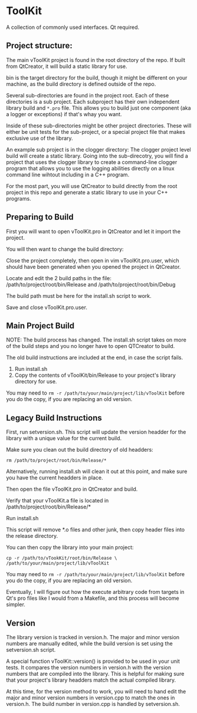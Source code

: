 ToolKit
====

A collection of commonly used interfaces.
Qt required.

Project structure:
----

The main vToolKit project is found in the root directory of the repo.
If built from QtCreator, it will build a static library for use.

bin is the target directory for the build, though it might be different on your
machine, as the build directory is defined outside of the repo.

Several sub-directories are found in the project root.
Each of these directories is a sub project.
Each subproject has their own independent library build and `*.pro` file.
This allows you to build just one component (aka a logger or exceptions) if
that's whay you want.

Inside of these sub-directories might be other project directories. These will
either be unit tests for the sub-project, or a special project file that makes
exclusive use of the library.

An example sub project is in the clogger directory: The clogger project level
build will create a static library. Going into the sub-direcotry, you will find
a project that uses the clogger library to create a command-line clogger
program that allows you to use the logging abilities directly on a linux
command line wihtout including in a C++ program.

For the most part, you will use QtCreator to build directly from the root
project in this repo and generate a static library to use in your C++ programs.

Preparing to Build
----

First you will want to open vToolKit.pro in QtCreator and let it import the
project.

You will then want to change the build directory:

Close the project completely, then open in vim vToolKit.pro.user, which should
have been generated when you opened the project in QtCreator.

Locate and edit the 2 build paths in the file:
    /path/to/project/root/bin/Release
and
    /path/to/project/root/bin/Debug

The build path must be here for the install.sh script to work.

Save and close vToolKit.pro.user.

Main Project Build
----
NOTE: The build process has changed. The install.sh script takes on more of the
build steps and you no longer have to open QTCreator to build.

The old build instructions are included at the end, in case the script fails.

1. Run install.sh
2. Copy the contents of vToolKit/bin/Release to your project's library
   directory for use.
    
You may need to `rm -r /path/to/your/main/project/lib/vToolKit` before you do
the copy, if you are replacing an old version.


Legacy Build Instructions
---

First, run setversion.sh. This script will update the version headder for the
library with a unique value for the current build.

Make sure you clean out the build directory of old headders:
```
rm /path/to/project/root/bin/Release/*
```
Alternatively, running install.sh will clean it out at this point, and make
sure you have the current headders in place.

Then open the file vToolKit.pro in QtCreator and build.

Verify that your vToolKit.a file is located in
/path/to/project/root/bin/Release/*

Run install.sh

This script will remove *.o files and other junk, then copy header files into
the release directory.

You can then copy the library into your main project:
```
cp -r /path/to/vTookKit/root/bin/Release \
/path/to/your/main/project/lib/vToolKit
```

You may need to `rm -r /path/to/your/main/project/lib/vToolKit` before you do
the copy, if you are replacing an old version.

Eventually, I will figure out how the execute arbitrary code from targets in
Qt's pro files like I would from a Makefile, and this process will become
simpler.

Version
---

The library version is tracked in version.h. The major and minor version
numbers are manually edited, while the build version is set using the
setversion.sh script.

A special function vToolKit::version() is provided to be used in your unit
tests. It compares the version numbers in version.h with the version numbers
that are compiled into the library. This is helpful for making sure that your
project's library headders match the actual compiled library.

At this time, for the version method to work, you will need to hand edit the
major and minor version numbers in version.cpp to match the ones in version.h.
The build number in version.cpp is handled by setversion.sh.

